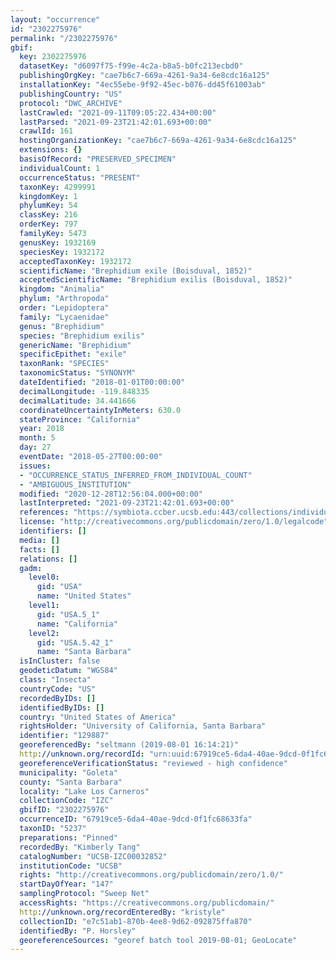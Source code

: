 ```yaml
---
layout: "occurrence"
id: "2302275976"
permalink: "/2302275976"
gbif:
  key: 2302275976
  datasetKey: "d6097f75-f99e-4c2a-b8a5-b0fc213ecbd0"
  publishingOrgKey: "cae7b6c7-669a-4261-9a34-6e8cdc16a125"
  installationKey: "4ec55ebe-9f92-45ec-b076-dd45f61003ab"
  publishingCountry: "US"
  protocol: "DWC_ARCHIVE"
  lastCrawled: "2021-09-11T09:05:22.434+00:00"
  lastParsed: "2021-09-23T21:42:01.693+00:00"
  crawlId: 161
  hostingOrganizationKey: "cae7b6c7-669a-4261-9a34-6e8cdc16a125"
  extensions: {}
  basisOfRecord: "PRESERVED_SPECIMEN"
  individualCount: 1
  occurrenceStatus: "PRESENT"
  taxonKey: 4299991
  kingdomKey: 1
  phylumKey: 54
  classKey: 216
  orderKey: 797
  familyKey: 5473
  genusKey: 1932169
  speciesKey: 1932172
  acceptedTaxonKey: 1932172
  scientificName: "Brephidium exile (Boisduval, 1852)"
  acceptedScientificName: "Brephidium exilis (Boisduval, 1852)"
  kingdom: "Animalia"
  phylum: "Arthropoda"
  order: "Lepidoptera"
  family: "Lycaenidae"
  genus: "Brephidium"
  species: "Brephidium exilis"
  genericName: "Brephidium"
  specificEpithet: "exile"
  taxonRank: "SPECIES"
  taxonomicStatus: "SYNONYM"
  dateIdentified: "2018-01-01T00:00:00"
  decimalLongitude: -119.848335
  decimalLatitude: 34.441666
  coordinateUncertaintyInMeters: 630.0
  stateProvince: "California"
  year: 2018
  month: 5
  day: 27
  eventDate: "2018-05-27T00:00:00"
  issues:
  - "OCCURRENCE_STATUS_INFERRED_FROM_INDIVIDUAL_COUNT"
  - "AMBIGUOUS_INSTITUTION"
  modified: "2020-12-28T12:56:04.000+00:00"
  lastInterpreted: "2021-09-23T21:42:01.693+00:00"
  references: "https://symbiota.ccber.ucsb.edu:443/collections/individual/index.php?occid=129887"
  license: "http://creativecommons.org/publicdomain/zero/1.0/legalcode"
  identifiers: []
  media: []
  facts: []
  relations: []
  gadm:
    level0:
      gid: "USA"
      name: "United States"
    level1:
      gid: "USA.5_1"
      name: "California"
    level2:
      gid: "USA.5.42_1"
      name: "Santa Barbara"
  isInCluster: false
  geodeticDatum: "WGS84"
  class: "Insecta"
  countryCode: "US"
  recordedByIDs: []
  identifiedByIDs: []
  country: "United States of America"
  rightsHolder: "University of California, Santa Barbara"
  identifier: "129887"
  georeferencedBy: "seltmann (2019-08-01 16:14:21)"
  http://unknown.org/recordId: "urn:uuid:67919ce5-6da4-40ae-9dcd-0f1fc68633fa"
  georeferenceVerificationStatus: "reviewed - high confidence"
  municipality: "Goleta"
  county: "Santa Barbara"
  locality: "Lake Los Carneros"
  collectionCode: "IZC"
  gbifID: "2302275976"
  occurrenceID: "67919ce5-6da4-40ae-9dcd-0f1fc68633fa"
  taxonID: "5237"
  preparations: "Pinned"
  recordedBy: "Kimberly Tang"
  catalogNumber: "UCSB-IZC00032852"
  institutionCode: "UCSB"
  rights: "http://creativecommons.org/publicdomain/zero/1.0/"
  startDayOfYear: "147"
  samplingProtocol: "Sweep Net"
  accessRights: "https://creativecommons.org/publicdomain/"
  http://unknown.org/recordEnteredBy: "kristyle"
  collectionID: "e7c51ab1-870b-4ee8-9d62-092875ffa870"
  identifiedBy: "P. Horsley"
  georeferenceSources: "georef batch tool 2019-08-01; GeoLocate"
---
```

